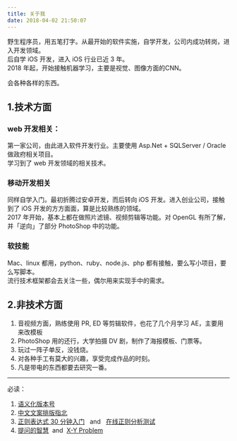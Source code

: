 ```yaml
---
title: 关于我
date: 2018-04-02 21:50:07
---
```


野生程序员，用五笔打字。从最开始的软件实施，自学开发，公司内成功转岗，进入开发领域。  
后自学 iOS 开发，进入 iOS 行业已近 3 年。  
2018 年起，开始接触机器学习，主要是视觉、图像方面的CNN。

会各种各样的东西。

## 1.技术方面

### web 开发相关：
第一家公司，由此进入软件开发行业。主要使用 Asp.Net + SQLServer / Oracle 做政府相关项目。  
学习到了 web 开发领域的相关技术。

### 移动开发相关
同样自学入门。最初折腾过安卓开发，而后转向 iOS 开发。进入创业公司，接触到了 iOS 开发的方方面面，算是比较熟练的领域。  
2017 年开始，基本上都在做照片滤镜、视频剪辑等功能。对 OpenGL 有所了解，并「逆向」了部分 PhotoShop 中的功能。

### 软技能
Mac、linux 都用，python、ruby、node.js、php 都有接触，要么写小项目，要么写脚本。  
流行技术框架都会去关注一些，偶尔用来实现手中的需求。

## 2.非技术方面

1. 音视频方面，熟练使用 PR, ED 等剪辑软件，也花了几个月学习 AE，主要用来改模板
2. PhotoShop 用的还行，大学拍摄 DV 剧，制作了海报模板、门票等。
3. 玩过一阵子单反，没钱烧。
4. 对各种手工有莫大的兴趣，享受完成作品的时刻。
5. 凡是带电的东西都要去研究一番。 

---
必读：  

1. [语义化版本号](https://semver.org/lang/zh-CN/)
2. [中文文案排版指北](https://github.com/sparanoid/chinese-copywriting-guidelines)
3. [正则表达式 30 分钟入门](http://deerchao.net/tutorials/regex/regex.htm) &nbsp; and &nbsp;  [在线正则分析测试](http://www.regexr.com)
5. [提问的智慧](https://github.com/ruby-china/How-To-Ask-Questions-The-Smart-Way/blob/master/README-zh_CN.md) &nbsp;and&nbsp;  [X-Y Problem](https://coolshell.cn/articles/10804.html)


